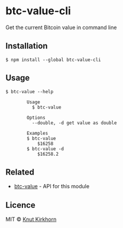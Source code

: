 # btc-value-cli
Get the current Bitcoin value in command line

## Installation
```
$ npm install --global btc-value-cli 
```

## Usage
```
$ btc-value --help

        Usage
          $ btc-value

        Options
          --double, -d get value as double

        Examples
        $ btc-value
            $16258
        $ btc-value -d
            $16258.2
```

## Related
- [btc-value](https://github.com/Knutakir/btc-value) - API for this module

## Licence
MIT © [Knut Kirkhorn](LICENSE)
